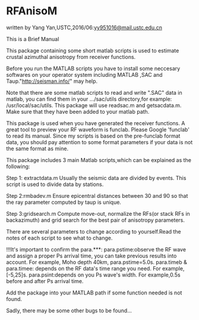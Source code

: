 # RFAnisoM
written by Yang Yan,USTC,2016/06:yy951016@mail.ustc.edu.cn

This is a Brief Manual  

This package containing some short matlab scripts is used to estimate crustal azimuthal anisotropy from receiver functions.

Before you run the MATLAB scripts you have to install some neccesary softwares on your operator system including MATLAB ,SAC and Taup."http://seisman.info/" may help.

Note that there are some matlab scripts to read and write ".SAC" data in matlab, you can find them in your .../sac/utils directory,for example: /usr/local/sac/utils. This package will use readsac.m and getsacdata.m. Make sure that they have been added to your matlab path.

This package is used when you have generated the receiver functions. A great tool to preview your RF waveform is funclab. Please Google 'funclab' to read its manual. Since my scripts is based on the pre-funclab format data, you should pay attention to some format parameters if your data is not the same format as mine.

This package includes 3 main Matlab scripts,which can be explained as the following:

Step 1: extractdata.m
Usually the seismic data are divided by events. This script is used to divide data by stations.

Step 2:rmbadev.m
Ensure epicentral distances between 30 and 90 so that the ray parameter computed by taup is unique.

Step 3:gridsearch.m
Compute move-out, normalize the RFs(or stack RFs in backazimuth) and grid search for the best pair of anisotropy parameters.

There are several parameters to change according to yourself.Read the notes of each script to see what to change.

!!!It's important to confirm the para.***:
para.pstime:observe the RF wave and assign a proper Ps arrival time, you can take previous results into account. For example, Moho depth 40km, para.pstime=5.0s.
para.timeb & para.timee: depends on the RF data's time range you need. For example, [-5,25]s.
para.psint:depends on you Ps wave's width. For example,0.5s before and after Ps arrival time.



Add the package into your MATLAB path if some function needed is not found.

Sadly, there may be some other bugs to be found...
